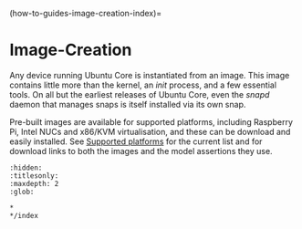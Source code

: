 (how-to-guides-image-creation-index)=
# Image-Creation

Any device running Ubuntu Core is instantiated from an image. This image contains little more than the kernel, an _init_ process, and a few essential tools. On all but the earliest releases of Ubuntu Core, even the _snapd_ daemon that manages snaps is itself installed via its own snap.

Pre-built images are available for supported platforms, including Raspberry Pi, Intel NUCs and x86/KVM virtualisation, and these can be download and easily installed. See [Supported platforms](/reference/testing-platforms) for the current list and for download links to both the images and the model assertions they use.


```{toctree}
:hidden:
:titlesonly:
:maxdepth: 2
:glob:

*
*/index
